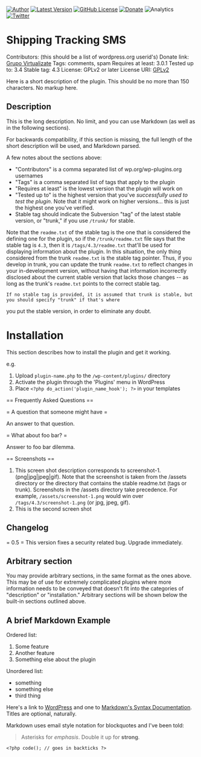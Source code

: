 [![Author](https://img.shields.io/badge/Author%3A-Sergio%20Rond%C3%B3n-%239900cc)](https://www.virtualizate.com.co/)
[![Latest Version](https://img.shields.io/github/v/release/slrondonm/wordpress-base-plugin)](https://github.com/slrondonm/wordpress-base-plugin/releases)
[![GitHub License](https://img.shields.io/github/license/slrondonm/wordpress-base-plugin)](https://raw.githubusercontent.com/slrondonm/wordpress-base-plugin/master/README.md)
[![Donate](https://img.shields.io/badge/Donate-PayPal-green.svg?style=flat-square)](https://paypal.me/slrondonm)
![Analytics](https://img.shields.io/snyk/vulnerabilities/github/slrondonm/wordpress-base-plugin)
[![Twitter](https://img.shields.io/twitter/url?style=social&url=https%3A%2F%2Ftwitter.com%2Fslrondonm)](https://twitter.com/slrondonm)

# Shipping Tracking SMS

Contributors: (this should be a list of wordpress.org userid's)
Donate link: [Grupo Virtualizate](https://virtualizate.com.co/)
Tags: comments, spam
Requires at least: 3.0.1
Tested up to: 3.4
Stable tag: 4.3
License: GPLv2 or later
License URI: [GPLv2](http://www.gnu.org/licenses/gpl-2.0.html)

Here is a short description of the plugin.  This should be no more than 150 characters.  No markup here.

## Description

This is the long description.  No limit, and you can use Markdown (as well as in the following sections).

For backwards compatibility, if this section is missing, the full length of the short description will be used, and
Markdown parsed.

A few notes about the sections above:

* "Contributors" is a comma separated list of wp.org/wp-plugins.org usernames
* "Tags" is a comma separated list of tags that apply to the plugin
* "Requires at least" is the lowest version that the plugin will work on
* "Tested up to" is the highest version that you've *successfully used to test the plugin*. Note that it might work on
higher versions... this is just the highest one you've verified.
* Stable tag should indicate the Subversion "tag" of the latest stable version, or "trunk," if you use `/trunk/` for
stable.

Note that the `readme.txt` of the stable tag is the one that is considered the defining one for the plugin, so
if the `/trunk/readme.txt` file says that the stable tag is `4.3`, then it is `/tags/4.3/readme.txt` that'll be used
for displaying information about the plugin.  In this situation, the only thing considered from the trunk `readme.txt`
is the stable tag pointer.  Thus, if you develop in trunk, you can update the trunk `readme.txt` to reflect changes in
your in-development version, without having that information incorrectly disclosed about the current stable version
that lacks those changes -- as long as the trunk's `readme.txt` points to the correct stable tag.

    If no stable tag is provided, it is assumed that trunk is stable, but you should specify "trunk" if that's where
you put the stable version, in order to eliminate any doubt.

# Installation

This section describes how to install the plugin and get it working.

e.g.

1. Upload `plugin-name.php` to the `/wp-content/plugins/` directory
1. Activate the plugin through the 'Plugins' menu in WordPress
1. Place `<?php do_action('plugin_name_hook'); ?>` in your templates

== Frequently Asked Questions ==

= A question that someone might have =

An answer to that question.

= What about foo bar? =

Answer to foo bar dilemma.

== Screenshots ==

1. This screen shot description corresponds to screenshot-1.(png|jpg|jpeg|gif). Note that the screenshot is taken from
the /assets directory or the directory that contains the stable readme.txt (tags or trunk). Screenshots in the /assets
directory take precedence. For example, `/assets/screenshot-1.png` would win over `/tags/4.3/screenshot-1.png`
(or jpg, jpeg, gif).
2. This is the second screen shot

## Changelog

= 0.5 =
This version fixes a security related bug.  Upgrade immediately.

## Arbitrary section

You may provide arbitrary sections, in the same format as the ones above.  This may be of use for extremely complicated
plugins where more information needs to be conveyed that doesn't fit into the categories of "description" or
"installation."  Arbitrary sections will be shown below the built-in sections outlined above.

## A brief Markdown Example

Ordered list:

1. Some feature
2. Another feature
3. Something else about the plugin

Unordered list:

* something
* something else
* third thing

Here's a link to [WordPress](http://wordpress.org/ "Your favorite software") and one to [Markdown's Syntax Documentation][markdown syntax].
Titles are optional, naturally.

[markdown syntax]: http://daringfireball.net/projects/markdown/syntax
            "Markdown is what the parser uses to process much of the readme file"

Markdown uses email style notation for blockquotes and I've been told:
> Asterisks for *emphasis*. Double it up  for **strong**.

`<?php code(); // goes in backticks ?>`
